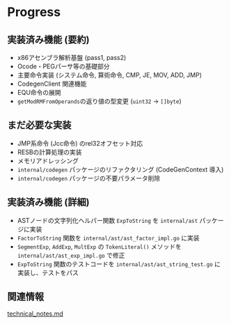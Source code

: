 # Progress

## 実装済み機能 (要約)
- x86アセンブラ解析基盤 (pass1, pass2)
- Ocode・PEGパーサ等の基礎部分
- 主要命令実装 (システム命令, 算術命令, CMP, JE, MOV, ADD, JMP)
- CodegenClient 関連機能
- EQU命令の展開
- `getModRMFromOperands`の返り値の型変更 (`uint32` -> `[]byte`)

## まだ必要な実装
- JMP系命令 (Jcc命令) のrel32オフセット対応
- RESBの計算処理の実装
- メモリアドレッシング
- `internal/codegen` パッケージのリファクタリング (CodeGenContext 導入)
- `internal/codegen` パッケージの不要パラメータ削除

## 実装済み機能 (詳細)
- ASTノードの文字列化ヘルパー関数 `ExpToString` を `internal/ast` パッケージに実装
- `FactorToString` 関数を `internal/ast/ast_factor_impl.go` に実装
- `SegmentExp`, `AddExp`, `MultExp` の `TokenLiteral()` メソッドを `internal/ast/ast_exp_impl.go` で修正
- `ExpToString` 関数のテストコードを `internal/ast/ast_string_test.go` に実装し、テストをパス

## 関連情報
[technical_notes.md](../details/technical_notes.md)
